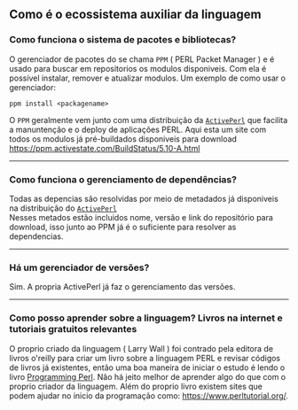 ## Como é o ecossistema auxiliar da linguagem
### Como funciona o sistema de pacotes e bibliotecas?
O gerenciador de pacotes do se chama `PPM` ( PERL Packet Manager ) e é usado para buscar em repositorios os modulos disponiveis. Com ela é possível instalar, remover e atualizar modulos. Um exemplo de como usar o gerenciador:
```
ppm install <packagename>
```

O `PPM` geralmente vem junto com uma distribuição da [`ActivePerl`](https://www.activestate.com/platform/supported-languages/perl/) que facilita a manuntenção e o deploy de aplicações PERL. Aqui esta um site com todos os modulos já pré-buildados disponiveis para download https://ppm.activestate.com/BuildStatus/5.10-A.html

---

### Como funciona o gerenciamento de dependências?
Todas as depencias são resolvidas por meio de metadados já disponiveis na distribuição do [`ActivePerl`](https://www.activestate.com/platform/supported-languages/perl/)</br>
Nesses metados estão incluidos nome, versão e link do repositório para download, isso junto ao PPM já é o suficiente para resolver as dependencias.

---

### Há um gerenciador de versões?
Sim. A propria ActivePerl já faz o gerenciamento das versões.

---

### Como posso aprender sobre a linguagem? Livros na internet e tutoriais gratuitos relevantes
O proprio criado da linguagem ( Larry Wall ) foi contrado pela editora de livros o'reilly para criar um livro sobre a linguagem PERL e revisar códigos de livros já existentes, então uma boa maneira de iniciar o estudo é lendo o livro [Programming Perl](https://www.amazon.com/Programming-Perl-Unmatched-processing-scripting-ebook/dp/B007S291SA). Não há jeito melhor de aprender algo do que com o proprio criador da linguagem. Além do proprio livro existem sites que podem ajudar no inicio da programação como: https://www.perltutorial.org/.
